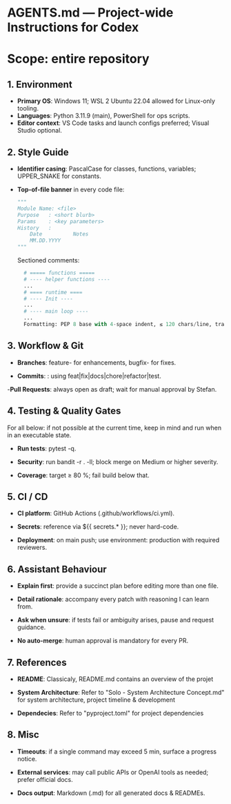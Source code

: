 # AGENTS.md — Project-wide Instructions for Codex
# Scope: entire repository

## 1. Environment
- **Primary OS**: Windows 11; WSL 2 Ubuntu 22.04 allowed for Linux-only tooling.
- **Languages**: Python 3.11.9 (main), PowerShell for ops scripts.
- **Editor context**: VS Code tasks and launch configs preferred; Visual Studio optional.

## 2. Style Guide
- **Identifier casing**: PascalCase for classes, functions, variables; UPPER_SNAKE for constants.
- **Top-of-file banner** in every code file:

  ```python
  """
  Module Name: <file>
  Purpose   : <short blurb>
  Params    : <key parameters>
  History   :
      Date          Notes
      MM.DD.YYYY
  """
  ```
  Sectioned comments:
  ``` Python
	# ===== functions =====
	# ---- helper functions ----
	...
	# ==== runtime ====
	# ---- Init ----
	...
	# ---- main loop ----
	...
	Formatting: PEP 8 base with 4-space indent, ≤ 120 chars/line, trailing commas allowed.
	```

## 3. Workflow & Git
- **Branches**: feature-<slug> for enhancements, bugfix-<slug> for fixes.

- **Commits**: <type>: <subject> using feat|fix|docs|chore|refactor|test.

-**Pull Requests**: always open as draft; wait for manual approval by Stefan.

## 4. Testing & Quality Gates
For all below: if not possible at the current time, keep in mind and run when in an executable state.
- **Run tests**: pytest -q.

- **Security**: run bandit -r . -ll; block merge on Medium or higher severity.

- **Coverage**: target ≥ 80 %; fail build below that.

## 5. CI / CD
- **CI platform**: GitHub Actions (.github/workflows/ci.yml).

- **Secrets**: reference via ${{ secrets.* }}; never hard-code.

- **Deployment**: on main push; use environment: production with required reviewers.

## 6. Assistant Behaviour
- **Explain first**: provide a succinct plan before editing more than one file.

- **Detail rationale**: accompany every patch with reasoning I can learn from.

- **Ask when unsure**: if tests fail or ambiguity arises, pause and request guidance.

- **No auto-merge**: human approval is mandatory for every PR.

## 7. References
- **README**: Classicaly, README.md contains an overview of the projet

- **System Architecture**: Refer to "Solo - System Architecture Concept.md" for system architecture, project timeline & development

- **Dependecies**: Refer to "pyproject.toml" for project dependencies

## 8. Misc

- **Timeouts**: if a single command may exceed 5 min, surface a progress notice.

- **External services**: may call public APIs or OpenAI tools as needed; prefer official docs.

- **Docs output**: Markdown (.md) for all generated docs & READMEs.
